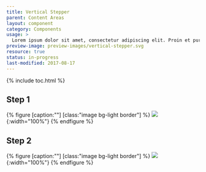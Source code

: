 ```yaml
---
title: Vertical Stepper
parent: Content Areas
layout: component
category: Components
usage: >
  Lorem ipsum dolor sit amet, consectetur adipiscing elit. Proin et purus nec dui scelerisque viverra non at enim. Maecenas consequat nisi in rhoncus molestie.
preview-image: preview-images/vertical-stepper.svg
resource: true
status: in-progress
last-modified: 2017-08-17
---
```


{% include toc.html %}

## Step 1

{% figure [caption:""] [class:"image bg-light border"] %}
![]({{site.cdn_url}}/img/components/stepper-1.svg){:width="100%"}
{% endfigure %}

## Step 2

{% figure [caption:""] [class:"image bg-light border"] %}
![]({{site.cdn_url}}/img/components/stepper-2.svg){:width="100%"}
{% endfigure %}
